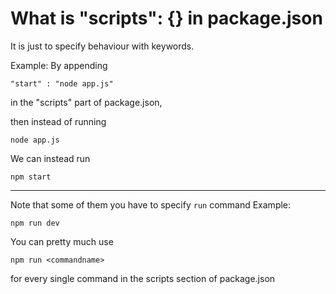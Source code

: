 # What is "scripts": {} in package.json

It is just to specify behaviour with keywords.

Example:
By appending
```
"start" : "node app.js"
```
in the "scripts" part of package.json,

then instead of running
```
node app.js
```
We can instead run
```
npm start
```

<hr>

Note that some of them you have to specify `run` command
Example:
```
npm run dev
```
You can pretty much use
```
npm run <commandname>
```
for every single command in the scripts section of package.json